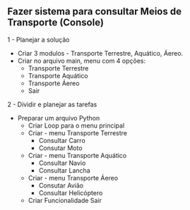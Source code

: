 ## Fazer sistema para consultar Meios de Transporte (Console)

1 - Planejar a solução <br>
* Criar 3 modulos - Transporte Terrestre, Aquático, Áereo.
* Criar no arquivo main, menu com 4 opções:
	- Transporte Terrestre
	- Transporte Aquático
	- Transporte Áereo 
	- Sair<br>
	
2 - Dividir e planejar as tarefas
* Preparar um arquivo Python
	- Criar Loop para o menu principal
	- Criar - menu Transporte Terrestre
		- Consultar Carro
		- Consutar Moto
	- Criar - menu Transporte Aquático
		- Consultar Navio
		- Consultar Lancha
	- Criar - menu Transporte Áereo
		- Consutar Avião
		- Consultar Helicóptero
	- Criar Funcionalidade Sair
	

	
